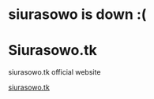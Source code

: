 # siurasowo is down :(

# Siurasowo.tk
siurasowo.tk official website

[siurasowo.tk](https://siurasowo.tk)
